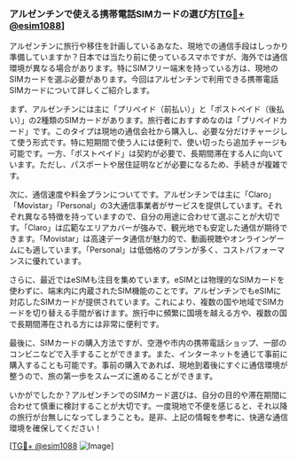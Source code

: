 ### アルゼンチンで使える携帯電話SIMカードの選び方[[TG💪+ @esim1088](https://t.me/s/esim1088)]

アルゼンチンに旅行や移住を計画しているあなた、現地での通信手段はしっかり準備していますか？日本では当たり前に使っているスマホですが、海外では通信環境が異なる場合があります。特にSIMフリー端末を持っている方は、現地のSIMカードを選ぶ必要があります。今回はアルゼンチンで利用できる携帯電話SIMカードについて詳しくご紹介します。

まず、アルゼンチンには主に「プリペイド（前払い）」と「ポストペイド（後払い）」の2種類のSIMカードがあります。旅行者におすすめなのは「プリペイドカード」です。このタイプは現地の通信会社から購入し、必要な分だけチャージして使う形式です。特に短期間で使う人には便利で、使い切ったら追加チャージも可能です。一方、「ポストペイド」は契約が必要で、長期間滞在する人に向いています。ただし、パスポートや居住証明などが必要になるため、手続きが複雑です。

次に、通信速度や料金プランについてです。アルゼンチンでは主に「Claro」「Movistar」「Personal」の3大通信事業者がサービスを提供しています。それぞれ異なる特徴を持っていますので、自分の用途に合わせて選ぶことが大切です。「Claro」は広範なエリアカバーが強みで、観光地でも安定した通信が期待できます。「Movistar」は高速データ通信が魅力的で、動画視聴やオンラインゲームにも適しています。「Personal」は低価格のプランが多く、コストパフォーマンスに優れています。

さらに、最近ではeSIMも注目を集めています。eSIMとは物理的なSIMカードを使わずに、端末内に内蔵されたSIM機能のことです。アルゼンチンでもeSIMに対応したSIMカードが提供されています。これにより、複数の国や地域でSIMカードを切り替える手間が省けます。旅行中に頻繁に国境を越える方や、複数の国で長期間滞在される方には非常に便利です。

最後に、SIMカードの購入方法ですが、空港や市内の携帯電話ショップ、一部のコンビニなどで入手することができます。また、インターネットを通じて事前に購入することも可能です。事前の購入であれば、現地到着後にすぐに通信環境が整うので、旅の第一歩をスムーズに進めることができます。

いかがでしたか？アルゼンチンでのSIMカード選びは、自分の目的や滞在期間に合わせて慎重に検討することが大切です。一度現地で不便を感じると、それ以降の旅行が台無しになってしまうことも。是非、上記の情報を参考に、快適な通信環境を確保してください！

[[TG💪+ @esim1088](https://t.me/s/esim1088) ![Image](https://i.postimg.cc/Y0z9fWf4/image.png)]